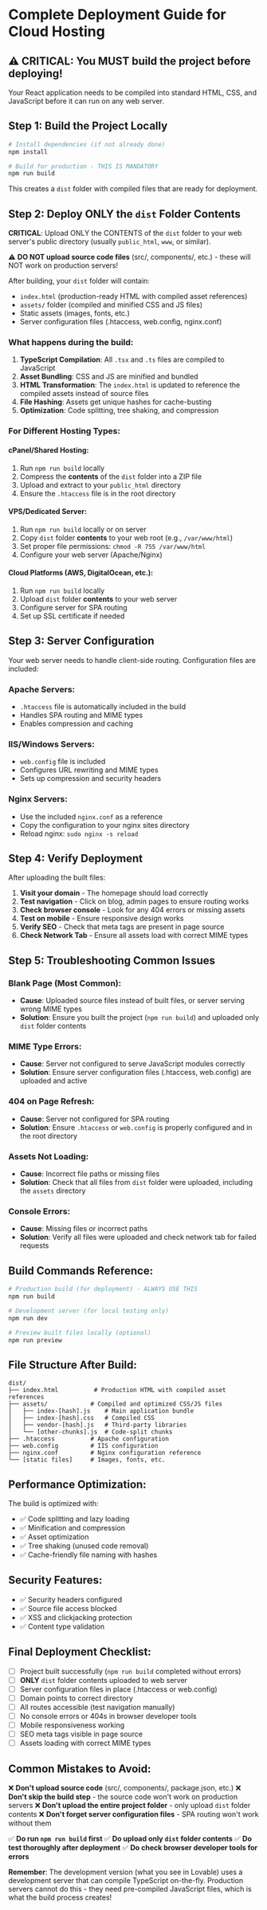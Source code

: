
# Complete Deployment Guide for Cloud Hosting

## ⚠️ CRITICAL: You MUST build the project before deploying!

Your React application needs to be compiled into standard HTML, CSS, and JavaScript before it can run on any web server.

## Step 1: Build the Project Locally

```bash
# Install dependencies (if not already done)
npm install

# Build for production - THIS IS MANDATORY
npm run build
```

This creates a `dist` folder with compiled files that are ready for deployment.

## Step 2: Deploy ONLY the `dist` Folder Contents

**CRITICAL**: Upload ONLY the CONTENTS of the `dist` folder to your web server's public directory (usually `public_html`, `www`, or similar).

⚠️ **DO NOT upload source code files** (src/, components/, etc.) - these will NOT work on production servers!

After building, your `dist` folder will contain:
- `index.html` (production-ready HTML with compiled asset references)
- `assets/` folder (compiled and minified CSS and JS files)
- Static assets (images, fonts, etc.)
- Server configuration files (.htaccess, web.config, nginx.conf)

### What happens during the build:

1. **TypeScript Compilation**: All `.tsx` and `.ts` files are compiled to JavaScript
2. **Asset Bundling**: CSS and JS are minified and bundled
3. **HTML Transformation**: The `index.html` is updated to reference the compiled assets instead of source files
4. **File Hashing**: Assets get unique hashes for cache-busting
5. **Optimization**: Code splitting, tree shaking, and compression

### For Different Hosting Types:

#### cPanel/Shared Hosting:
1. Run `npm run build` locally
2. Compress the **contents** of the `dist` folder into a ZIP file
3. Upload and extract to your `public_html` directory
4. Ensure the `.htaccess` file is in the root directory

#### VPS/Dedicated Server:
1. Run `npm run build` locally or on server
2. Copy `dist` folder **contents** to your web root (e.g., `/var/www/html`)
3. Set proper file permissions: `chmod -R 755 /var/www/html`
4. Configure your web server (Apache/Nginx)

#### Cloud Platforms (AWS, DigitalOcean, etc.):
1. Run `npm run build` locally
2. Upload `dist` folder **contents** to your web server
3. Configure server for SPA routing
4. Set up SSL certificate if needed

## Step 3: Server Configuration

Your web server needs to handle client-side routing. Configuration files are included:

### Apache Servers:
- `.htaccess` file is automatically included in the build
- Handles SPA routing and MIME types
- Enables compression and caching

### IIS/Windows Servers:
- `web.config` file is included
- Configures URL rewriting and MIME types
- Sets up compression and security headers

### Nginx Servers:
- Use the included `nginx.conf` as a reference
- Copy the configuration to your nginx sites directory
- Reload nginx: `sudo nginx -s reload`

## Step 4: Verify Deployment

After uploading the built files:

1. **Visit your domain** - The homepage should load correctly
2. **Test navigation** - Click on blog, admin pages to ensure routing works
3. **Check browser console** - Look for any 404 errors or missing assets
4. **Test on mobile** - Ensure responsive design works
5. **Verify SEO** - Check that meta tags are present in page source
6. **Check Network Tab** - Ensure all assets load with correct MIME types

## Step 5: Troubleshooting Common Issues

### Blank Page (Most Common):
- **Cause**: Uploaded source files instead of built files, or server serving wrong MIME types
- **Solution**: Ensure you built the project (`npm run build`) and uploaded only `dist` folder contents

### MIME Type Errors:
- **Cause**: Server not configured to serve JavaScript modules correctly
- **Solution**: Ensure server configuration files (.htaccess, web.config) are uploaded and active

### 404 on Page Refresh:
- **Cause**: Server not configured for SPA routing
- **Solution**: Ensure `.htaccess` or `web.config` is properly configured and in the root directory

### Assets Not Loading:
- **Cause**: Incorrect file paths or missing files
- **Solution**: Check that all files from `dist` folder were uploaded, including the `assets` directory

### Console Errors:
- **Cause**: Missing files or incorrect paths
- **Solution**: Verify all files were uploaded and check network tab for failed requests

## Build Commands Reference:

```bash
# Production build (for deployment) - ALWAYS USE THIS
npm run build

# Development server (for local testing only)
npm run dev

# Preview built files locally (optional)
npm run preview
```

## File Structure After Build:

```
dist/
├── index.html          # Production HTML with compiled asset references
├── assets/            # Compiled and optimized CSS/JS files
│   ├── index-[hash].js    # Main application bundle
│   ├── index-[hash].css   # Compiled CSS
│   ├── vendor-[hash].js   # Third-party libraries
│   └── [other-chunks].js  # Code-split chunks
├── .htaccess          # Apache configuration
├── web.config         # IIS configuration
├── nginx.conf         # Nginx configuration reference
└── [static files]     # Images, fonts, etc.
```

## Performance Optimization:

The build is optimized with:
- ✅ Code splitting and lazy loading
- ✅ Minification and compression
- ✅ Asset optimization
- ✅ Tree shaking (unused code removal)
- ✅ Cache-friendly file naming with hashes

## Security Features:

- ✅ Security headers configured
- ✅ Source file access blocked
- ✅ XSS and clickjacking protection
- ✅ Content type validation

## Final Deployment Checklist:

- [ ] Project built successfully (`npm run build` completed without errors)
- [ ] **ONLY** `dist` folder contents uploaded to web server
- [ ] Server configuration files in place (.htaccess or web.config)
- [ ] Domain points to correct directory
- [ ] All routes accessible (test navigation manually)
- [ ] No console errors or 404s in browser developer tools
- [ ] Mobile responsiveness working
- [ ] SEO meta tags visible in page source
- [ ] Assets loading with correct MIME types

## Common Mistakes to Avoid:

❌ **Don't upload source code** (src/, components/, package.json, etc.)
❌ **Don't skip the build step** - the source code won't work on production servers
❌ **Don't upload the entire project folder** - only upload `dist` folder contents
❌ **Don't forget server configuration files** - SPA routing won't work without them

✅ **Do run `npm run build` first**
✅ **Do upload only `dist` folder contents**
✅ **Do test thoroughly after deployment**
✅ **Do check browser developer tools for errors**

**Remember**: The development version (what you see in Lovable) uses a development server that can compile TypeScript on-the-fly. Production servers cannot do this - they need pre-compiled JavaScript files, which is what the build process creates!
